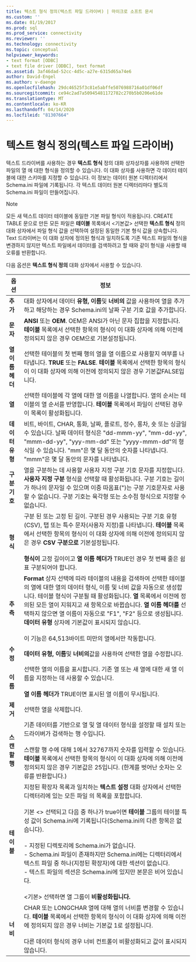```yaml
---
title: 텍스트 형식 정의(텍스트 파일 드라이버) | 마이크로 소프트 문서
ms.custom: ''
ms.date: 01/19/2017
ms.prod: sql
ms.prod_service: connectivity
ms.reviewer: ''
ms.technology: connectivity
ms.topic: conceptual
helpviewer_keywords:
- text format [ODBC]
- text file driver [ODBC], text format
ms.assetid: 3af46dad-52cc-4d5c-a27e-6315d65a74e6
author: David-Engel
ms.author: v-daenge
ms.openlocfilehash: 29dc46525f3c81e5abffe5076988716a01df06df
ms.sourcegitcommit: ce94c2ad7a50945481172782c270b5b0206e61de
ms.translationtype: MT
ms.contentlocale: ko-KR
ms.lasthandoff: 04/14/2020
ms.locfileid: "81307664"
---
```

# <a name="defining-text-format-text-file-driver"></a>텍스트 형식 정의(텍스트 파일 드라이버)
텍스트 드라이버를 사용하는 경우 **텍스트 형식** 정의 대화 상자상자를 사용하여 선택한 파일의 열 에 대한 형식을 정의할 수 있습니다. 이 대화 상자를 사용하면 각 데이터 테이블에 대한 스키마를 지정할 수 있습니다. 이 정보는 데이터 원본 디렉터리에서 Schema.ini 파일에 기록됩니다. 각 텍스트 데이터 원본 디렉터리마다 별도의 Schema.ini 파일이 만들어집니다.  
  
> [!NOTE]  
>  모든 새 텍스트 데이터 테이블에 동일한 기본 파일 형식이 적용됩니다. CREATE TABLE 문으로 만든 모든 파일은 **테이블** 목록에서 \<기본값> 선택한 **텍스트 형식** 정의 대화 상자에서 파일 형식 값을 선택하여 설정된 동일한 기본 형식 값을 상속합니다. Text 드라이버는 이 대화 상자에 정의된 형식과 일치하도록 기존 텍스트 파일의 형식을 변경하지 않지만 텍스트 파일에서 데이터를 검색하려고 할 때와 같이 형식을 사용할 때 오류를 반환합니다.  
  
 다음 옵션은 **텍스트 형식 정의** 대화 상자에서 사용할 수 있습니다.  
  
|옵션|정보|  
|------------|-----------------|  
|**추가**|대화 상자에서 데이터 **유형,** **이름**및 **너비의** 값을 사용하여 열을 추가하고 해당하는 경우 Schema.ini의 날짜 구분 기호 값을 추가합니다.|  
|**문자**|**ANSI** 또는 **OEM**. OEM은 ANSI가 아닌 문자 집합을 지정합니다. **테이블** 목록에서 선택한 항목의 형식이 이 대화 상자에 의해 이전에 정의되지 않은 경우 OEM으로 기본설정됩니다.|  
|**열 이름 헤더**|선택한 테이블의 첫 번째 행의 열을 열 이름으로 사용할지 여부를 나타냅니다. **TRUE** 또는 **FALSE**. **테이블** 목록에서 선택한 항목의 형식이 이 대화 상자에 의해 이전에 정의되지 않은 경우 기본값FALSE입니다.|  
|**열**|선택한 테이블에 각 열에 대한 열 이름을 나열합니다. 열의 순서는 테이블의 열 순서를 반영합니다. **테이블** 목록에서 파일이 선택된 경우 이 목록이 활성화됩니다.|  
|**데이터 유형**|비트, 바이트, CHAR, 통화, 날짜, 플로트, 정수, 롱차, 숏 또는 싱글일 수 있습니다. 날짜 데이터 형식은 "dd-mmm-yy", "mm-dd-yy", "mmm-dd-yy", "yyy-mm-dd" 또는 "yyyy-mmm-dd"의 형식일 수 있습니다. "mm"은 몇 달 동안의 숫자를 나타냅니다. "mmm"은 몇 달 동안의 문자를 나타냅니다.|  
|**구분 기호**|열을 구분하는 데 사용할 사용자 지정 구분 기호 문자를 지정합니다. **사용자 지정 구분** 형식을 선택할 때 활성화됩니다. 구분 기호는 길이가 하나의 문자일 수 있으며 이중 따옴표(")는 구분 기호문자로 사용할 수 없습니다. 구분 기호는 육각형 또는 소수점 형식으로 지정할 수 없습니다.|  
|**형식**|구분 된 또는 고정 된 길이. 구분된 경우 사용되는 구분 기호 유형(CSV), 탭 또는 특수 문자(사용자 지정)를 나타냅니다. **테이블** 목록에서 선택한 항목의 형식이 이 대화 상자에 의해 이전에 정의되지 않은 경우 **CSV 구분으로** 기본설정됩니다.<br /><br /> **형식이** 고정 길이이고 **열 이름 헤더가** TRUE인 경우 첫 번째 줄은 쉼표 구분되어야 합니다.|  
|**추측**|**Format** 상자 선택에 따라 테이블의 내용을 검색하여 선택한 테이블의 열에 대한 열의 데이터 형식, 이름 및 너비 값을 자동으로 생성합니다. 테이블 형식이 구분될 때 활성화됩니다. **열** 목록에서 이전에 정의된 모든 열이 지워지고 새 항목으로 바뀝습니다. **열 이름 헤더를** 선택하지 않으면 열 이름이 자동으로 "F1", "F2" 등으로 생성됩니다. **데이터 유형** 상자에 기본값이 표시되지 않습니다.<br /><br /> 이 기능은 64,513바이트 미만의 열에서만 작동합니다.|  
|**수정**|**데이터 유형,** **이름**및 **너비의**값을 사용하여 선택한 열을 수정합니다.|  
|**이름**|선택한 열의 이름을 표시합니다. 기존 열 또는 새 열에 대한 새 열 이름을 지정하는 데 사용할 수 있습니다.<br /><br /> **열 이름 헤더가** TRUE이면 표시된 열 이름이 무시됩니다.|  
|**제거**|선택한 열을 삭제합니다.|  
|**스캔할 행**|기존 데이터를 기반으로 열 및 열 데이터 형식을 설정할 때 설치 또는 드라이버가 검색하는 행 수입니다.<br /><br /> 스캔할 행 수에 대해 1에서 32767까지 숫자를 입력할 수 있습니다. **테이블** 목록에서 선택한 항목의 형식이 이 대화 상자에 의해 이전에 정의되지 않은 경우 기본값은 25입니다. (한계를 벗어난 숫자는 오류를 반환합니다.)|  
|**테이블**|지정된 확장자 목록과 일치하는 **텍스트 설정** 대화 상자에서 선택한 디렉터리에 있는 모든 파일 의 목록을 포함합니다.<br /><br /> 기본 \<> 선택되고 다음 중 하나가 true이면 **테이블** 그룹의 테이블 특성 값이 Schema.ini에 기록됩니다(Schema.ini의 다른 항목은 없습니다).<br /><br /> - 지정된 디렉토리에 Schema.ini가 없습니다.<br />- Schema.ini 파일이 존재하지만 Schema.ini에는 디렉터리에서 텍스트 파일 중 하나(지정된 확장자)에 대한 섹션이 없습니다.<br />- 텍스트 파일의 섹션은 Schema.ini에 있지만 본문은 비어 있습니다.<br /><br /> \<기본> 선택하면 열 그룹이 **비활성화됩니다.**|  
|**너비**|CHAR 또는 LONGCHAR 열에 대해 열의 너비를 변경할 수 있습니다. **테이블** 목록에서 선택한 항목의 형식이 이 대화 상자에 의해 이전에 정의되지 않은 경우 너비는 기본값 1로 설정됩니다.<br /><br /> 다른 데이터 형식의 경우 너비 컨트롤이 비활성화되고 값이 표시되지 않습니다.|
